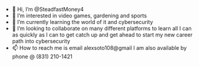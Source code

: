 - 👋 Hi, I’m @SteadfastMoney4
- 👀 I’m interested in video games, gardening and sports
- 🌱 I’m currently learning the world of it and cybersecurity
- 💞️ I’m looking to collaborate on many different platforms to learn all I can as quickly as I can to get catch up and get ahead to start my new career path into cybersecurity
- 📫 How to reach me is email alexsoto108@gmail I am also available by phone @ (831) 210-1421

<!---
SteadfastMoney4/SteadfastMoney4 is a ✨ special ✨ repository because its `README.md` (this file) appears on your GitHub profile.
You can click the Preview link to take a look at your changes.
--->
